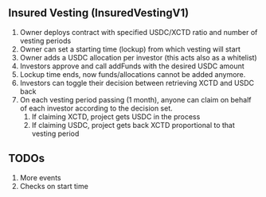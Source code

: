 ## Insured Vesting (InsuredVestingV1)
1. Owner deploys contract with specified USDC/XCTD ratio and number of vesting periods
2. Owner can set a starting time (lockup) from which vesting will start
3. Owner adds a USDC allocation per investor (this acts also as a whitelist)
4. Investors approve and call addFunds with the desired USDC amount
5. Lockup time ends, now funds/allocations cannot be added anymore.
6. Investors can toggle their decision between retrieving XCTD and USDC back
7. On each vesting period passing (1 month), anyone can claim on behalf of each investor according to the decision set.
   1. If claiming XCTD, project gets USDC in the process
   2. If claiming USDC, project gets back XCTD proportional to that vesting period


## TODOs
1. More events
2. Checks on start time